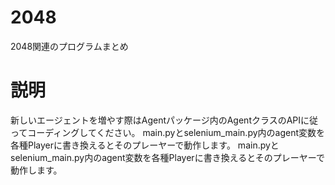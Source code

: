 # 2048
2048関連のプログラムまとめ

# 説明
新しいエージェントを増やす際はAgentパッケージ内のAgentクラスのAPIに従ってコーディングしてください。
main.pyとselenium_main.py内のagent変数を各種Playerに書き換えるとそのプレーヤーで動作します。
main.pyとselenium_main.py内のagent変数を各種Playerに書き換えるとそのプレーヤーで動作します。
